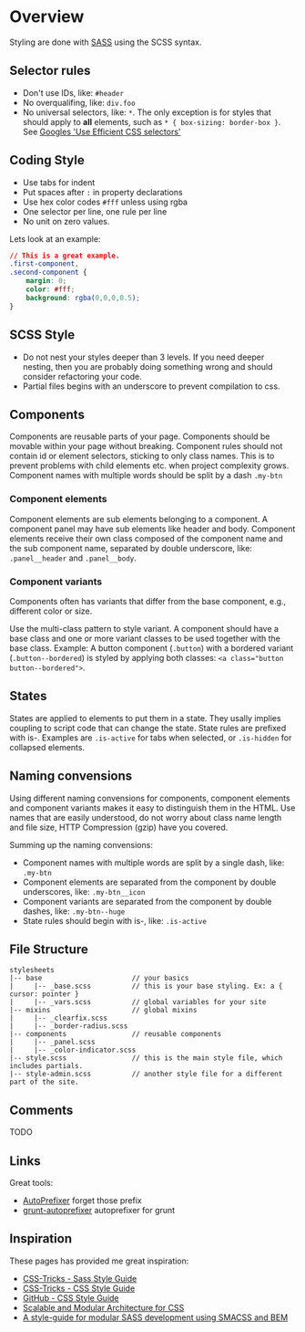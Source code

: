 Overview
========
Styling are done with [SASS](http://sass-lang.com/) using the SCSS syntax.

## Selector rules
- Don't use IDs, like: `#header`
- No overqualifing, like: `div.foo`
- No universal selectors, like: `*`. The only exception is for styles that should apply to **all** elements, such as `* { box-sizing: border-box }`. See [Googles 'Use Efficient CSS selectors'](https://developers.google.com/speed/docs/best-practices/rendering?hl=de-DE&csw=1#UseEfficientCSSSelectors)

## Coding Style
- Use tabs for indent
- Put spaces after `:` in property declarations
- Use hex color codes `#fff` unless using rgba
- One selector per line, one rule per line
- No unit on zero values.

Lets look at an example:
```css
// This is a great example.
.first-component,
.second-component {
    margin: 0;
    color: #fff;
    background: rgba(0,0,0,0.5);
}
```

## SCSS Style
- Do not nest your styles deeper than 3 levels. If you need deeper nesting, then you are probably doing something wrong and should consider refactoring your code.
- Partial files begins with an underscore to prevent compilation to css.

## Components
Components are reusable parts of your page. Components should be movable within your page without breaking. Component rules should not contain id or element selectors, sticking to only class names. This is to prevent problems with child elements etc. when project complexity grows. Component names with multiple words should be split by a dash `.my-btn`

### Component elements
Component elements are sub elements belonging to a component. A component panel may have sub elements like header and body. Component elements receive their own class composed of the component name and the sub component name, separated by double underscore, like: `.panel__header` and `.panel__body`.

### Component variants
Components often has variants that differ from the base component, e.g., different color or size. 

Use the multi-class pattern to style variant. A component should have a base class and one or more variant classes to be used together with the base class. Example: A button component (`.button`) with a bordered variant (`.button--bordered`) is styled by applying both classes: `<a class="button button--bordered">`. 

## States
States are applied to elements to put them in a state. They usally implies coupling to script code that can change the state. State rules are prefixed with is-. Examples are `.is-active` for tabs when selected, or `.is-hidden` for collapsed elements.

## Naming convensions
Using different naming convensions for components, component elements and component variants makes it easy to distinguish them in the HTML. Use names that are easily understood, do not worry about class name length and file size, HTTP Compression (gzip) have you covered.

Summing up the naming convensions:
- Component names with multiple words are split by a single dash, like: `.my-btn`
- Component elements are separated from the component by double underscores, like: `.my-btn__icon`
- Component variants are separated from the component by double dashes, like: `.my-btn--huge`
- State rules should begin with is-, like: `.is-active`

## File Structure
```
stylesheets
|-- base                      // your basics
|     |-- _base.scss          // this is your base styling. Ex: a { cursor: pointer }
|     |-- _vars.scss          // global variables for your site
|-- mixins                    // global mixins
|     |-- _clearfix.scss 
|     |-- _border-radius.scss
|-- components                // reusable components
|     |-- _panel.scss
|     |-- _color-indicator.scss
|-- style.scss                // this is the main style file, which includes partials.
|-- style-admin.scss          // another style file for a different part of the site.
```

## Comments
TODO

## Links
Great tools:
- [AutoPrefixer](https://github.com/ai/autoprefixer) forget those prefix 
- [grunt-autoprefixer](https://github.com/nDmitry/grunt-autoprefixer) autoprefixer for grunt

## Inspiration
These pages has provided me great inspiration:
- [CSS-Tricks - Sass Style Guide](http://css-tricks.com/sass-style-guide/)
- [CSS-Tricks - CSS Style Guide](http://css-tricks.com/css-style-guides/)
- [GitHub - CSS Style Guide](https://github.com/styleguide/css)
- [Scalable and Modular Architecture for CSS](http://smacss.com/)
- [A style-guide for modular SASS development using SMACSS and BEM](https://medium.com/objects-in-space/f6f404727)



